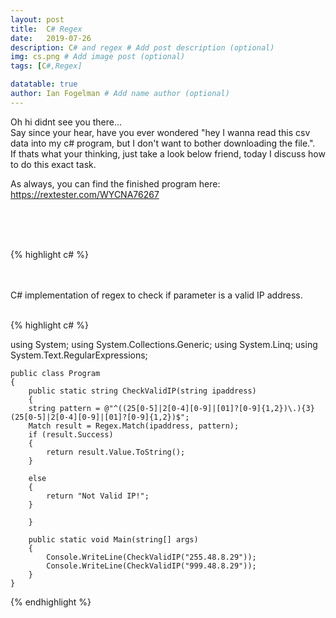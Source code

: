 ```yaml
---
layout: post
title:  C# Regex
date:   2019-07-26
description: C# and regex # Add post description (optional)
img: cs.png # Add image post (optional)
tags: [C#,Regex]

datatable: true
author: Ian Fogelman # Add name author (optional)
---
```


Oh hi didnt see you there... <br />
Say since your hear, have you ever wondered "hey I wanna read this csv data into my c# program, but I don't want to bother downloading the file.". <br />
If thats what your thinking, just take a look below friend, today I discuss how to do this exact task. <br />

As always, you can find the finished program here: <br />
https://rextester.com/WYCNA76267 

<br />
<br />
<br />

{% highlight c# %}

<br>
<br>
C# implementation of regex to check if parameter is a valid IP address.
<br>
<br>

{% highlight c# %}

using System;
using System.Collections.Generic;
using System.Linq;
using System.Text.RegularExpressions;


    public class Program
    {
        public static string CheckValidIP(string ipaddress)
        {
        string pattern = @"^((25[0-5]|2[0-4][0-9]|[01]?[0-9]{1,2})\.){3}(25[0-5]|2[0-4][0-9]|[01]?[0-9]{1,2})$";
        Match result = Regex.Match(ipaddress, pattern);
        if (result.Success) 
        {
            return result.Value.ToString();
        }
            
        else
        {
            return "Not Valid IP!";
        }
            
        }
        
        public static void Main(string[] args)
        { 
            Console.WriteLine(CheckValidIP("255.48.8.29"));
            Console.WriteLine(CheckValidIP("999.48.8.29"));
        }
    }
    
{% endhighlight %}   
